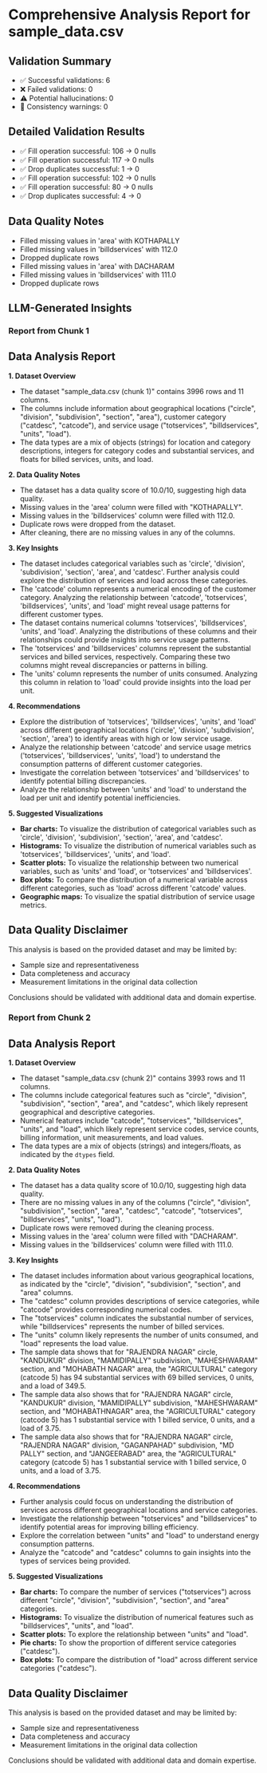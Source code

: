 # Comprehensive Analysis Report for sample_data.csv

## Validation Summary
- ✅ Successful validations: 6
- ❌ Failed validations: 0
- ⚠️ Potential hallucinations: 0
- 🔄 Consistency warnings: 0

## Detailed Validation Results
- ✅ Fill operation successful: 106 -> 0 nulls
- ✅ Fill operation successful: 117 -> 0 nulls
- ✅ Drop duplicates successful: 1 -> 0
- ✅ Fill operation successful: 102 -> 0 nulls
- ✅ Fill operation successful: 80 -> 0 nulls
- ✅ Drop duplicates successful: 4 -> 0

## Data Quality Notes
- Filled missing values in 'area' with KOTHAPALLY
- Filled missing values in 'billdservices' with 112.0
- Dropped duplicate rows
- Filled missing values in 'area' with DACHARAM
- Filled missing values in 'billdservices' with 111.0
- Dropped duplicate rows

## LLM-Generated Insights


### Report from Chunk 1
## Data Analysis Report

**1. Dataset Overview**

*   The dataset "sample\_data.csv (chunk 1)" contains 3996 rows and 11 columns.
*   The columns include information about geographical locations ("circle", "division", "subdivision", "section", "area"), customer category ("catdesc", "catcode"), and service usage ("totservices", "billdservices", "units", "load").
*   The data types are a mix of objects (strings) for location and category descriptions, integers for category codes and substantial services, and floats for billed services, units, and load.

**2. Data Quality Notes**

*   The dataset has a data quality score of 10.0/10, suggesting high data quality.
*   Missing values in the 'area' column were filled with "KOTHAPALLY".
*   Missing values in the 'billdservices' column were filled with 112.0.
*   Duplicate rows were dropped from the dataset.
*   After cleaning, there are no missing values in any of the columns.

**3. Key Insights**

*   The dataset includes categorical variables such as 'circle', 'division', 'subdivision', 'section', 'area', and 'catdesc'. Further analysis could explore the distribution of services and load across these categories.
*   The 'catcode' column represents a numerical encoding of the customer category. Analyzing the relationship between 'catcode', 'totservices', 'billdservices', 'units', and 'load' might reveal usage patterns for different customer types.
*   The dataset contains numerical columns 'totservices', 'billdservices', 'units', and 'load'. Analyzing the distributions of these columns and their relationships could provide insights into service usage patterns.
*   The 'totservices' and 'billdservices' columns represent the substantial services and billed services, respectively. Comparing these two columns might reveal discrepancies or patterns in billing.
*   The 'units' column represents the number of units consumed. Analyzing this column in relation to 'load' could provide insights into the load per unit.

**4. Recommendations**

*   Explore the distribution of 'totservices', 'billdservices', 'units', and 'load' across different geographical locations ('circle', 'division', 'subdivision', 'section', 'area') to identify areas with high or low service usage.
*   Analyze the relationship between 'catcode' and service usage metrics ('totservices', 'billdservices', 'units', 'load') to understand the consumption patterns of different customer categories.
*   Investigate the correlation between 'totservices' and 'billdservices' to identify potential billing discrepancies.
*   Analyze the relationship between 'units' and 'load' to understand the load per unit and identify potential inefficiencies.

**5. Suggested Visualizations**

*   **Bar charts:** To visualize the distribution of categorical variables such as 'circle', 'division', 'subdivision', 'section', 'area', and 'catdesc'.
*   **Histograms:** To visualize the distribution of numerical variables such as 'totservices', 'billdservices', 'units', and 'load'.
*   **Scatter plots:** To visualize the relationship between two numerical variables, such as 'units' and 'load', or 'totservices' and 'billdservices'.
*   **Box plots:** To compare the distribution of a numerical variable across different categories, such as 'load' across different 'catcode' values.
*   **Geographic maps:** To visualize the spatial distribution of service usage metrics.

        
## Data Quality Disclaimer
This analysis is based on the provided dataset and may be limited by:
- Sample size and representativeness
- Data completeness and accuracy
- Measurement limitations in the original data collection

Conclusions should be validated with additional data and domain expertise.


### Report from Chunk 2
## Data Analysis Report

**1. Dataset Overview**

*   The dataset "sample\_data.csv (chunk 2)" contains 3993 rows and 11 columns.
*   The columns include categorical features such as "circle", "division", "subdivision", "section", "area", and "catdesc", which likely represent geographical and descriptive categories.
*   Numerical features include "catcode", "totservices", "billdservices", "units", and "load", which likely represent service codes, service counts, billing information, unit measurements, and load values.
*   The data types are a mix of objects (strings) and integers/floats, as indicated by the `dtypes` field.

**2. Data Quality Notes**

*   The dataset has a data quality score of 10.0/10, suggesting high data quality.
*   There are no missing values in any of the columns ("circle", "division", "subdivision", "section", "area", "catdesc", "catcode", "totservices", "billdservices", "units", "load").
*   Duplicate rows were removed during the cleaning process.
*   Missing values in the 'area' column were filled with "DACHARAM".
*   Missing values in the 'billdservices' column were filled with 111.0.

**3. Key Insights**

*   The dataset includes information about various geographical locations, as indicated by the "circle", "division", "subdivision", "section", and "area" columns.
*   The "catdesc" column provides descriptions of service categories, while "catcode" provides corresponding numerical codes.
*   The "totservices" column indicates the substantial number of services, while "billdservices" represents the number of billed services.
*   The "units" column likely represents the number of units consumed, and "load" represents the load value.
*   The sample data shows that for "RAJENDRA NAGAR" circle, "KANDUKUR" division, "MAMIDIPALLY" subdivision, "MAHESHWARAM" section, and "MOHABATH NAGAR" area, the "AGRICULTURAL" category (catcode 5) has 94 substantial services with 69 billed services, 0 units, and a load of 349.5.
*   The sample data also shows that for "RAJENDRA NAGAR" circle, "KANDUKUR" division, "MAMIDIPALLY" subdivision, "MAHESHWARAM" section, and "MOHABATHNAGAR" area, the "AGRICULTURAL" category (catcode 5) has 1 substantial service with 1 billed service, 0 units, and a load of 3.75.
*   The sample data also shows that for "RAJENDRA NAGAR" circle, "RAJENDRA NAGAR" division, "GAGANPAHAD" subdivision, "MD PALLY" section, and "JANGEERABAD" area, the "AGRICULTURAL" category (catcode 5) has 1 substantial service with 1 billed service, 0 units, and a load of 3.75.

**4. Recommendations**

*   Further analysis could focus on understanding the distribution of services across different geographical locations and service categories.
*   Investigate the relationship between "totservices" and "billdservices" to identify potential areas for improving billing efficiency.
*   Explore the correlation between "units" and "load" to understand energy consumption patterns.
*   Analyze the "catcode" and "catdesc" columns to gain insights into the types of services being provided.

**5. Suggested Visualizations**

*   **Bar charts:** To compare the number of services ("totservices") across different "circle", "division", "subdivision", "section", and "area" categories.
*   **Histograms:** To visualize the distribution of numerical features such as "billdservices", "units", and "load".
*   **Scatter plots:** To explore the relationship between "units" and "load".
*   **Pie charts:** To show the proportion of different service categories ("catdesc").
*   **Box plots:** To compare the distribution of "load" across different service categories ("catdesc").

        
## Data Quality Disclaimer
This analysis is based on the provided dataset and may be limited by:
- Sample size and representativeness
- Data completeness and accuracy
- Measurement limitations in the original data collection

Conclusions should be validated with additional data and domain expertise.
